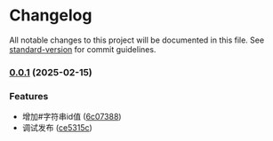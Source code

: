 # Changelog

All notable changes to this project will be documented in this file. See [standard-version](https://github.com/conventional-changelog/standard-version) for commit guidelines.

### [0.0.1](https://github.com/cdxxiaomao/resize-element/compare/v1.0.0...v0.0.1) (2025-02-15)


### Features

* 增加#字符串id值 ([6c07388](https://github.com/cdxxiaomao/resize-element/commit/6c07388d4e76e2141fe6954d7e419453ad7f5e3d))
* 调试发布 ([ce5315c](https://github.com/cdxxiaomao/resize-element/commit/ce5315c52468421fc6639044aacdb477c71bea4f))
